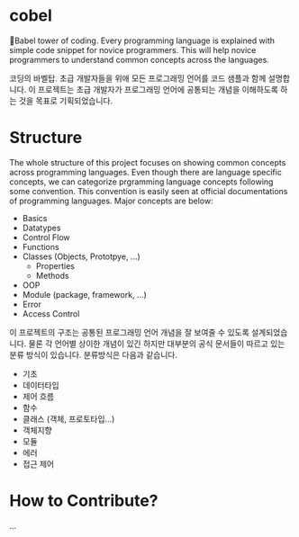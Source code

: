 # cobel
🗼Babel tower of coding. Every programming language is explained with simple code snippet for novice programmers. This will help novice programmers to understand common concepts across the languages.

코딩의 바벨탑. 초급 개발자들을 위애 모든 프로그래밍 언어를 코드 샘플과 함께 설명합니다. 이 프로젝트는 초급 개발자가 프로그래밍 언어에 공통되는 개념을 이해하도록 하는 것을 목표로 기획되었습니다.

# Structure
The whole structure of this project focuses on showing common concepts across programming languages. Even though there are language specific concepts, we can categorize prgramming language concepts following some convention. This convention is easily seen at official documentations of programming languages. Major concepts are below:

- Basics
- Datatypes
- Control Flow
- Functions
- Classes (Objects, Prototpye, ...)
  - Properties
  - Methods
- OOP
- Module (package, framework, ...)
- Error
- Access Control

이 프로젝트의 구조는 공통된 프로그래밍 언어 개념을 잘 보여줄 수 있도록 설계되었습니다. 물론 각 언어별 상이한 개념이 있긴 하지만 대부분의 공식 문서들이 따르고 있는 분류 방식이 있습니다. 분류방식은 다음과 같습니다.

- 기초
- 데이터타입
- 제어 흐름
- 함수
- 클래스 (객체, 프로토타입...)
- 객체지향
- 모듈
- 에러
- 접근 제어

# How to Contribute?
...

